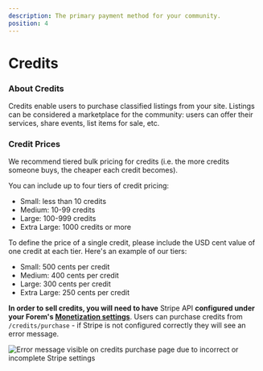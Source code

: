 ```yaml
---
description: The primary payment method for your community.
position: 4
---
```


# Credits

### About Credits

Credits enable users to purchase classified listings from your site. Listings can be considered a marketplace for the community: users can offer their services, share events, list items for sale, etc.

### Credit Prices

We recommend tiered bulk pricing for credits \(i.e. the more credits someone buys, the cheaper each credit becomes\).

You can include up to four tiers of credit pricing:

* Small: less than 10 credits
* Medium: 10-99 credits
* Large: 100-999 credits
* Extra Large: 1000 credits or more

To define the price of a single credit, please include the USD cent value of one credit at each tier. Here's an example of our tiers:

* Small: 500 cents per credit
* Medium: 400 cents per credit
* Large: 300 cents per credit
* Extra Large: 250 cents per credit


**In order to sell credits, you will need to have** Stripe API **configured under your Forem's [Monetization settings](https://admin.forem.com/docs/_advanced-customization/config/monetization)**. Users can purchase credits from `/credits/purchase` - if Stripe is not configured correctly they will see an error message.

![Error message visible on credits purchase page due to incorrect or incomplete Stripe settings](https://raw.githubusercontent.com/forem/admin-docs/main/static/img/creditsPurchasePage.png)
